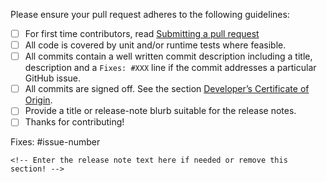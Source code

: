 Please ensure your pull request adheres to the following guidelines:

- [ ] For first time contributors, read [Submitting a pull request](http://docs.cilium.io/en/stable/contributing/contributing/#submitting-a-pull-request)
- [ ] All code is covered by unit and/or runtime tests where feasible.
- [ ] All commits contain a well written commit description including a title,
      description and a `Fixes: #XXX` line if the commit addresses a particular
      GitHub issue. 
- [ ] All commits are signed off. See the section [Developer’s Certificate of Origin](http://docs.cilium.io/en/stable/contributing/contributing/#dev-coo).
- [ ] Provide a title or release-note blurb suitable for the release notes.
- [ ] Thanks for contributing!

<!-- Description of change -->

Fixes: #issue-number

```release-note
<!-- Enter the release note text here if needed or remove this section! -->
```
